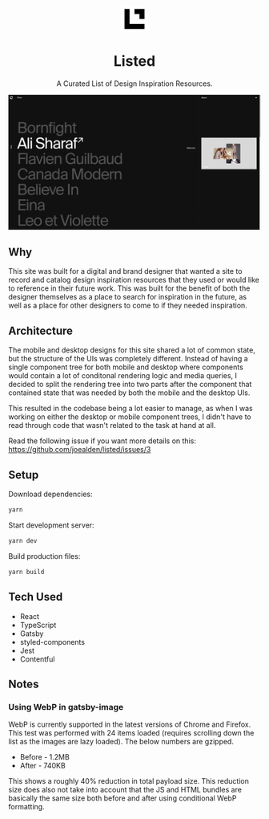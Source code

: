 <p align="center"><img width="50" src="src/images/listed-icon.png"></h2>
<h1 align="center">Listed</h1>
<p align="center">A Curated List of Design Inspiration Resources.</p>

![Listed Screenshot](.github/listed.png)

## Why

This site was built for a digital and brand designer that wanted a site to
record and catalog design inspiration resources that they used or would like
to reference in their future work. This was built for the benefit of both the
designer themselves as a place to search for inspiration in the future, as
well as a place for other designers to come to if they needed inspiration.

## Architecture

The mobile and desktop designs for this site shared a lot of common state,
but the structure of the UIs was completely different. Instead of having a
single component tree for both mobile and desktop where components would
contain a lot of conditonal rendering logic and media queries, I decided to
split the rendering tree into two parts after the component that contained
state that was needed by both the mobile and the desktop UIs.

This resulted in the codebase being a lot easier to manage, as when I was
working on either the desktop or mobile component trees, I didn't have to
read through code that wasn't related to the task at hand at all.

Read the following issue if you want more details on this:
https://github.com/joealden/listed/issues/3

## Setup

Download dependencies:

```bash
yarn
```

Start development server:

```bash
yarn dev
```

Build production files:

```bash
yarn build
```

## Tech Used

- React
- TypeScript
- Gatsby
- styled-components
- Jest
- Contentful

## Notes

### Using WebP in gatsby-image

WebP is currently supported in the latest versions of Chrome and Firefox. This
test was performed with 24 items loaded (requires scrolling down the list as the
images are lazy loaded). The below numbers are gzipped.

- Before - 1.2MB
- After - 740KB

This shows a roughly 40% reduction in total payload size. This reduction size does
also not take into account that the JS and HTML bundles are basically the same size
both before and after using conditional WebP formatting.
